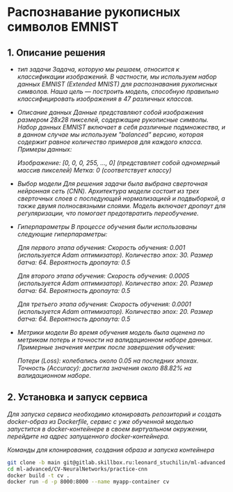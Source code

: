 # Распознавание рукописных символов EMNIST

## 1. Описание решения

- _тип задачи_
  _Задача, которую мы решаем, относится к классификации изображений. 
   В частности, мы используем  набор данных EMNIST (Extended MNIST) 
   для распознавания рукописных символов. 
   Наша цель — построить модель, способную правильно классифицировать изображения 
   в 47 различных классов._
   
- _Описание данных_
  _Данные представляют собой изображения размером 28x28 пикселей, 
   содержащие рукописные символы. Набор данных EMNIST включает в себя различные подмножества, 
   и в данном случае мы используем "balanced" версию, 
   которая содержит равное количество примеров для каждого класса._
   _Примеры данных:_

    _Изображение: [0, 0, 0, 255, ..., 0] (представляет собой одномерный массив пикселей)
     Метка: 0 (соответствует классу)_

   
- _Выбор модели_
  _Для решения задачи была выбрана сверточная нейронная сеть (CNN). 
   Архитектура модели состоит из трех сверточных слоев с последующей нормализацией 
   и подвыборкой, а также двумя полносвязными слоями. 
   Модель включает дропаут для регуляризации, что помогает предотвратить переобучение._

- _Гиперпараметры_
  _В процессе обучения были использованы следующие гиперпараметры:_
   
   _Для первого этапа обучения:
    Скорость обучения: 0.001 (используется Adam оптимизатор).
    Количество эпох: 30.
    Размер батча: 64.
    Вероятность дропаута: 0.5_
    
   _Для второго этапа обучения:
    Скорость обучения: 0.0005 (используется Adam оптимизатор).
    Количество эпох: 20.
    Размер батча: 64.
    Вероятность дропаута: 0.5_
    
   _Для третьего этапа обучения:
    Скорость обучения: 0.0001 (используется Adam оптимизатор).
    Количество эпох: 20.
    Размер батча: 64.
    Вероятность дропаута: 0.5_

- _Метрики модели_
  _Во время обучения модель была оценена по метрикам потерь 
    и точности на валидационном наборе данных. 
    Примерные значения метрик после завершения обучения:_

  _Потери (Loss): колебались около 0.05 на последних эпохах.
   Точность (Accuracy): достигла значения около 88.82% на валидационном наборе._

## 2. Установка и запуск сервиса

_Для запуска сервиса необходимо клонировать репозиторий и создать docker-образ из Dockerfile, сервис с уже обученной моделью запустится в docker-контейнере в своем виртуальном окружении, перейдите на адрес запущенного docker-контейнера._

_Команды для клонирования, создания образа и запуска контейнера_

```bash
git clone -b main git@gitlab.skillbox.ru:leonard_stuchilin/ml-advanced.git
cd ml-advanced/CV-NeuralNetworks/practice-cnn
docker build -t cv .
docker run -d -p 8000:8000 --name myapp-container cv
```


